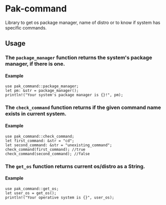 # Pak-command
Library to get os package manager, name of distro or to know if system has specific commands.

## Usage
### The ```package_manager``` function returns the system's package manager, if there is one.
#### Example
```
use pak_command::package_manager;
let pm: &str = package_manager();
println!("Your system's package manager is {}!", pm);
```
### The ```check_command``` function returns if the given command name exists in current system.
#### Example
```
use pak_command::check_command;
let first_command: &str = "cd";
let second_command: &str = "unexisting_command";
check_command(first_command); //true
check_command(second_command); //false
```
### The ```get_os``` function returns current os/distro as a String.
#### Example
```
use pak_command::get_os;
let user_os = get_os();
println!("Your operative system is {}", user_os);
```